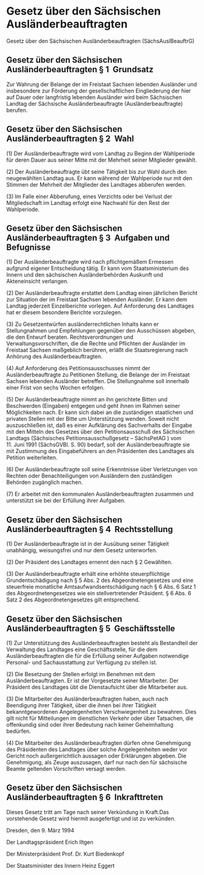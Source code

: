 # Gesetz über den Sächsischen Ausländerbeauftragten

Gesetz über den Sächsischen Ausländerbeauftragten (SächsAuslBeauftrG)

## Gesetz über den Sächsischen Ausländerbeauftragten § 1  Grundsatz

Zur Wahrung der Belange der im Freistaat Sachsen lebenden Ausländer und insbesondere zur Förderung der gesellschaftlichen Eingliederung der hier auf Dauer oder langfristig lebenden Ausländer wird beim Sächsischen Landtag der Sächsische Ausländerbeauftragte (Ausländerbeauftragte) berufen.


## Gesetz über den Sächsischen Ausländerbeauftragten § 2  Wahl

(1) Der Ausländerbeauftragte wird vom Landtag zu Beginn der Wahlperiode für deren Dauer aus seiner Mitte mit der Mehrheit seiner Mitglieder gewählt.

(2) Der Ausländerbeauftragte übt seine Tätigkeit bis zur Wahl durch den neugewählten Landtag aus. Er kann während der Wahlperiode nur mit den Stimmen der Mehrheit der Mitglieder des Landtages abberufen werden.

(3) Im Falle einer Abberufung, eines Verzichts oder bei Verlust der Mitgliedschaft im Landtag erfolgt eine Nachwahl für den Rest der Wahlperiode.


## Gesetz über den Sächsischen Ausländerbeauftragten § 3  Aufgaben und Befugnisse

(1) Der Ausländerbeauftragte wird nach pflichtgemäßem Ermessen aufgrund eigener Entscheidung tätig. Er kann vom Staatsministerium des Innern und den sächsischen Ausländerbehörden Auskunft und Akteneinsicht verlangen.

(2) Der Ausländerbeauftragte erstattet dem Landtag einen jährlichen Bericht zur Situation der im Freistaat Sachsen lebenden Ausländer. Er kann dem Landtag jederzeit Einzelberichte vorlegen. Auf Anforderung des Landtages hat er diesem besondere Berichte vorzulegen.

(3) Zu Gesetzentwürfen ausländerrechtlichen Inhalts kann er Stellungnahmen und Empfehlungen gegenüber den Ausschüssen abgeben, die den Entwurf beraten. Rechtsverordnungen und Verwaltungsvorschriften, die die Rechte und Pflichten der Ausländer im Freistaat Sachsen maßgeblich berühren, erläßt die Staatsregierung nach Anhörung des Ausländerbeauftragten.

(4) Auf Anforderung des Petitionsausschusses nimmt der Ausländerbeauftragte zu Petitionen Stellung, die Belange der im Freistaat Sachsen lebenden Ausländer betreffen. Die Stellungnahme soll innerhalb einer Frist von sechs Wochen erfolgen.

(5) Der Ausländerbeauftragte nimmt an ihn gerichtete Bitten und Beschwerden (Eingaben) entgegen und geht ihnen im Rahmen seiner Möglichkeiten nach. Er kann sich dabei an die zuständigen staatlichen und privaten Stellen mit der Bitte um Unterstützung wenden. Soweit nicht auszuschließen ist, daß es einer Aufklärung des Sachverhalts der Eingabe mit den Mitteln des Gesetzes über den Petitionsausschuß des Sächsischen Landtags (Sächsisches Petitionsausschußgesetz – 
SächsPetAG ) vom 11. Juni 1991 (SächsGVBl. S. 90) bedarf, soll der Ausländerbeauftragte sie mit Zustimmung des Eingabeführers an den Präsidenten des Landtages als Petition weiterleiten.

(6) Der Ausländerbeauftragte soll seine Erkenntnisse über Verletzungen von Rechten oder Benachteiligungen von Ausländern den zuständigen Behörden zugänglich machen.

(7) Er arbeitet mit den kommunalen Ausländerbeauftragten zusammen und unterstützt sie bei der Erfüllung ihrer Aufgaben.


## Gesetz über den Sächsischen Ausländerbeauftragten § 4  Rechtsstellung

(1) Der Ausländerbeauftragte ist in der Ausübung seiner Tätigkeit unabhängig, weisungsfrei und nur dem Gesetz unterworfen.

(2) Der Präsident des Landtages ernennt den nach § 2 Gewählten.

(3) Der Ausländerbeauftragte erhält eine erhöhte steuerpflichtige Grundentschädigung nach § 5 Abs. 2 des 
Abgeordnetengesetzes und eine steuerfreie monatliche Amtsaufwandsentschädigung nach § 6 Abs. 6 Satz 1 des 
        Abgeordnetengesetzes wie ein stellvertretender Präsident. § 6 Abs. 6 Satz 2 des 
Abgeordnetengesetzes gilt entsprechend.


## Gesetz über den Sächsischen Ausländerbeauftragten § 5  Geschäftsstelle

(1) Zur Unterstützung des Ausländerbeauftragten besteht als Bestandteil der Verwaltung des Landtages eine Geschäftsstelle, für die dem Ausländerbeauftragten die für die Erfüllung seiner Aufgaben notwendige Personal- und Sachausstattung zur Verfügung zu stellen ist.

(2) Die Besetzung der Stellen erfolgt im Benehmen mit dem Ausländerbeauftragten. Er ist der Vorgesetzte seiner Mitarbeiter. Der Präsident des Landtages übt die Dienstaufsicht über die Mitarbeiter aus.

(3) Die Mitarbeiter des Ausländerbeauftragten haben, auch nach Beendigung ihrer Tätigkeit, über die ihnen bei ihrer Tätigkeit bekanntgewordenen Angelegenheiten Verschwiegenheit zu bewahren. Dies gilt nicht für Mitteilungen im dienstlichen Verkehr oder über Tatsachen, die offenkundig sind oder ihrer Bedeutung nach keiner Geheimhaltung bedürfen.

(4) Die Mitarbeiter des Ausländerbeauftragten dürfen ohne Genehmigung des Präsidenten des Landtages über solche Angelegenheiten weder vor Gericht noch außergerichtlich aussagen oder Erklärungen abgeben. Die Genehmigung, als Zeuge auszusagen, darf nur nach den für sächsische Beamte geltenden Vorschriften versagt werden.


## Gesetz über den Sächsischen Ausländerbeauftragten § 6  Inkrafttreten

Dieses Gesetz tritt am Tage nach seiner Verkündung in Kraft.Das vorstehende Gesetz wird hiermit ausgefertigt und ist zu verkünden.

Dresden, den 9. März 1994

Der Landtagspräsident 
         Erich Iltgen

Der Ministerpräsident 
         Prof. Dr. Kurt Biedenkopf

Der Staatsminister des Innern 
         Heinz Eggert



